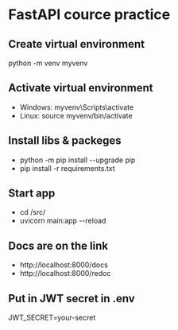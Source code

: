 # FastAPI cource practice

## Create virtual environment

python -m venv myvenv

## Activate virtual environment

- Windows: myvenv\Scripts\activate
- Linux: source myvenv/bin/activate

## Install libs & packeges

- python -m pip install --upgrade pip
- pip install -r requirements.txt

## Start app

- cd /src/
- uvicorn main:app --reload

## Docs are on the link

- http://localhost:8000/docs
- http://localhost:8000/redoc

## Put in JWT secret in .env

JWT_SECRET=your-secret
